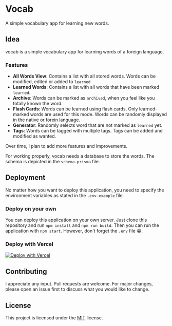 # Vocab

A simple vocabulary app for learning new words.

## Idea 
vocab is a simple vocabulary app for learning words of a foreign language.

### Features

- **All Words View**: Contains a list with all stored words. Words can be modified, edited or added to `learned`
- **Learned Words**: Contains a list with all words that have been marked `learned`. 
- **Archive**: Words can be marked as `archived`, when you feel like you totally known the word. 
- **Flash Cards**: Words can be learned using flash cards. Only learned-marked words are used for this mode. Words can be randomly displayed in the native or forein language.
- **Generator**: Randomly selects word that are not marked as `learned` yet.
- **Tags**: Words can be tagged with multiple tags. Tags can be added and modified as wanted. 

Over time, I plan to add more features and improvements.

For working properly, vocab needs a database to store the words. The schema is depicted in the `schema.prisma` file. 

## Deployment
No matter how you want to deploy this application, you need to specify the environment variables as stated in the `.env.example` file.

### Deploy on your own
You can deploy this application on your own server. Just clone this repository and run `npm install` and `npm run build`. Then you can run the application with `npm start`. However, don't forget the `.env` file 😁.

### Deploy with Vercel
[![Deploy with Vercel](https://vercel.com/button)](https://vercel.com/new/clone?repository-url=https%3A%2F%2Fgithub.com%2Fcuvar%2Fvocab)

## Contributing

I appreciate any input. Pull requests are welcome. For major changes, please open an issue first
to discuss what you would like to change.

## License

This project is licensed under the [MIT](./LICENSE) license.